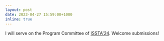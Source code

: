 ```yaml
---
layout: post
date: 2023-04-27 15:59:00+1000
inline: true
---
```


I will serve on the Program Committee of <a href="http://www.issta.org/">ISSTA'24</a>. Welcome submissions!
